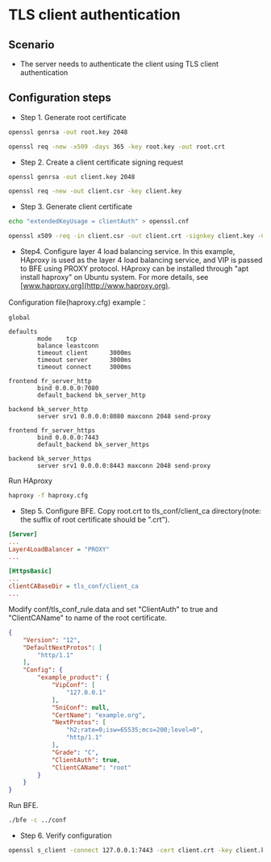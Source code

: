 # TLS client authentication

## Scenario

* The server needs to authenticate the client using TLS client authentication

## Configuration steps

* Step 1. Generate root certificate

```bash
openssl genrsa -out root.key 2048

openssl req -new -x509 -days 365 -key root.key -out root.crt
```

* Step 2. Create a client certificate signing request

```bash
openssl genrsa -out client.key 2048

openssl req -new -out client.csr -key client.key  
```

* Step 3. Generate client certificate

```bash
echo "extendedKeyUsage = clientAuth" > openssl.cnf

openssl x509 -req -in client.csr -out client.crt -signkey client.key -CA root.crt -CAkey root.key  -days 365  -extfile openssl.cnf
```

* Step4. Configure layer 4 load balancing service.
In this example, HAproxy is used as the layer 4 load balancing service, and VIP is passed to BFE using PROXY protocol. 
HAproxy can be installed through "apt install haproxy" on Ubuntu system. For more details, see [www.haproxy.org](http://www.haproxy.org).
  
Configuration file(haproxy.cfg) example：

```
global

defaults
        mode    tcp
        balance leastconn
        timeout client      3000ms
        timeout server      3000ms
        timeout connect     3000ms

frontend fr_server_http
        bind 0.0.0.0:7080
        default_backend bk_server_http

backend bk_server_http
        server srv1 0.0.0.0:8080 maxconn 2048 send-proxy

frontend fr_server_https
        bind 0.0.0.0:7443
        default_backend bk_server_https

backend bk_server_https
        server srv1 0.0.0.0:8443 maxconn 2048 send-proxy
```

Run HAproxy

```bash
haproxy -f haproxy.cfg
```

* Step 5. Configure BFE.
Copy root.crt to tls_conf/client_ca directory(note: the suffix of root certificate should be ".crt").

```ini
[Server]
...
Layer4LoadBalancer = "PROXY"
...

[HttpsBasic]
...
clientCABaseDir = tls_conf/client_ca
...
```
  
Modify conf/tls_conf_rule.data and set "ClientAuth" to true and "ClientCAName" to name of the root certificate.
  
```json
{
    "Version": "12",
    "DefaultNextProtos": [
        "http/1.1"
    ],
    "Config": {
        "example_product": {
            "VipConf": [
                "127.0.0.1"
            ],
            "SniConf": null,
            "CertName": "example.org",
            "NextProtos": [
                "h2;rate=0;isw=65535;mcs=200;level=0",
                "http/1.1"
            ],
            "Grade": "C",
            "ClientAuth": true,
            "ClientCAName": "root"
        }
    }
}
```

Run BFE.
```bash
./bfe -c ../conf
```

* Step 6. Verify configuration

```bash
openssl s_client -connect 127.0.0.1:7443 -cert client.crt -key client.key -state -quiet
```
